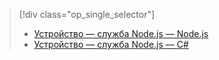 > [!div class="op_single_selector"]
> * [Устройство — служба Node.js — Node.js](../articles/iot-hub/iot-hub-node-node-schedule-jobs.md)
> * [Устройство — служба Node.js — C#](../articles/iot-hub/iot-hub-csharp-node-schedule-jobs.md)